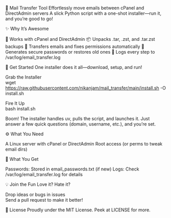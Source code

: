 🌟 Mail Transfer Tool
Effortlessly move emails between cPanel and DirectAdmin servers
A slick Python script with a one-shot installer—run it, and you’re good to go!

✨ Why It’s Awesome

🔄 Works with cPanel and DirectAdmin
📦 Unpacks .tar, .zst, and .tar.zst backups
🚚 Transfers emails and fixes permissions automatically
🔑 Generates secure passwords or restores old ones
📜 Logs every step to /var/log/email_transfer.log


🚀 Get Started
One installer does it all—download, setup, and run!

Grab the Installer  
wget https://raw.githubusercontent.com/nikanjam/mail_transfer/main/install.sh -O install.sh


Fire It Up  
bash install.sh



Boom! The installer handles uv, pulls the script, and launches it. Just answer a few quick questions (domain, username, etc.), and you’re set.

⚙️ What You Need

A Linux server with cPanel or DirectAdmin
Root access (or perms to tweak email dirs)


🎉 What You Get

Passwords: Stored in email_passwords.txt (if new)
Logs: Check /var/log/email_transfer.log for details


💡 Join the Fun
Love it? Hate it?  

Drop ideas or bugs in issues  
Send a pull request to make it better!


📜 License
Proudly under the MIT License. Peek at LICENSE for more.
